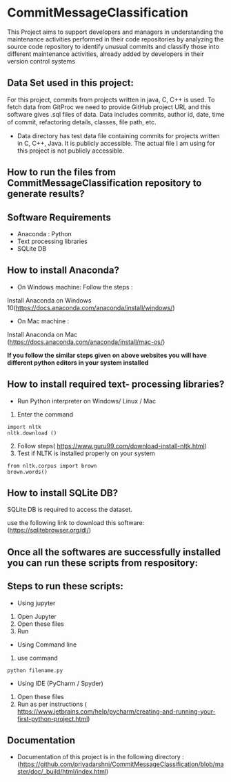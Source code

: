 # CommitMessageClassification
 This Project aims to support developers and managers in understanding the maintenance activities performed in their code repositories by analyzing  the source code repository to identify unusual commits and classify those into  different maintenance activities, already added by developers in their version control systems
 
## Data Set used in this project:

For this project, commits from projects written in java, C, C++ is used. To fetch data from GitProc we need to provide   GitHub project URL and this software gives .sql files of data. Data includes commits, author id, date, time of commit, refactoring details, classes, ﬁle path, etc.

* Data directory has test data file containing commits for projects written in C, C++, Java. It is publicly accessible. The actual file I am using for this project is not publicly accessible.


## How to run the files from CommitMessageClassification repository to generate results?

## Software Requirements
* Anaconda : Python 
* Text processing libraries 
* SQLite DB 

## How to install Anaconda?
* On Windows machine:
Follow the steps :

Install Anaconda on Windows 10(https://docs.anaconda.com/anaconda/install/windows/)

* On Mac machine :

Install Anaconda on Mac (https://docs.anaconda.com/anaconda/install/mac-os/)

**If you follow the similar steps given on above websites you will have different python editors in your system installed**


## How to install required text- processing libraries? 

* Run Python interpreter on Windows/ Linux / Mac
1. Enter the command 
  ```
  import nltk
  nltk.download ()
  ```
 2. Follow steps( https://www.guru99.com/download-install-nltk.html)
 3. Test if NLTK is installed properly on your system 
 ```
 from nltk.corpus import brown
 brown.words()
 
 ```
## How to install SQLite DB? 
SQLite DB is required to access the dataset.

use the following link to download this software:
(https://sqlitebrowser.org/dl/)

## Once all the softwares are successfully installed you can run these scripts from respository:
## Steps to run these scripts:
* Using jupyter
1. Open Jupyter
2.  Open these files 
3. Run 

* Using Command line
1. use command 
```
python filename.py

```

* Using IDE (PyCharm / Spyder)
1. Open these files 
2. Run as per instructions ( https://www.jetbrains.com/help/pycharm/creating-and-running-your-first-python-project.html)

## Documentation
* Documentation of this project is in the following directory :
(https://github.com/priyadarshni/CommitMessageClassification/blob/master/doc/_build/html/index.html) 
